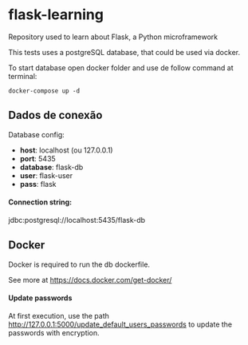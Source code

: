 # flask-learning

Repository used to learn about Flask, a Python microframework

This tests uses a postgreSQL database, that could be used via docker.

To start database open docker folder and use de follow command at terminal:

`docker-compose up -d`

## Dados de conexão

Database config:

- **host**: localhost (ou 127.0.0.1)
- **port**: 5435
- **database**: flask-db
- **user**: flask-user
- **pass**: flask

#### Connection string:

jdbc:postgresql://localhost:5435/flask-db

## Docker

Docker is required to run the db dockerfile.

See more at https://docs.docker.com/get-docker/

#### Update passwords

At first execution, use the path http://127.0.0.1:5000/update_default_users_passwords to update the passwords with encryption.